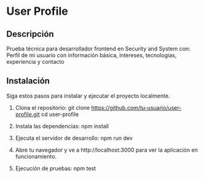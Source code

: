 # User Profile

## Descripción

Prueba técnica para desarrollador frontend en Security and System con:
Perfil de mi usuario con información básica, intereses, tecnologias, experiencia y contacto

## Instalación

Siga estos pasos para instalar y ejecutar el proyecto localmente.

1. Clona el repositorio:
   git clone https://github.com/tu-usuario/user-profile.git
   cd user-profile

2. Instala las dependencias:
   npm install

3. Ejecuta el servidor de desarrollo:
   npm run dev

4. Abre tu navegador y ve a http://localhost:3000 para ver la aplicación en funcionamiento.

5. Ejecución de pruebas:
   npm test
